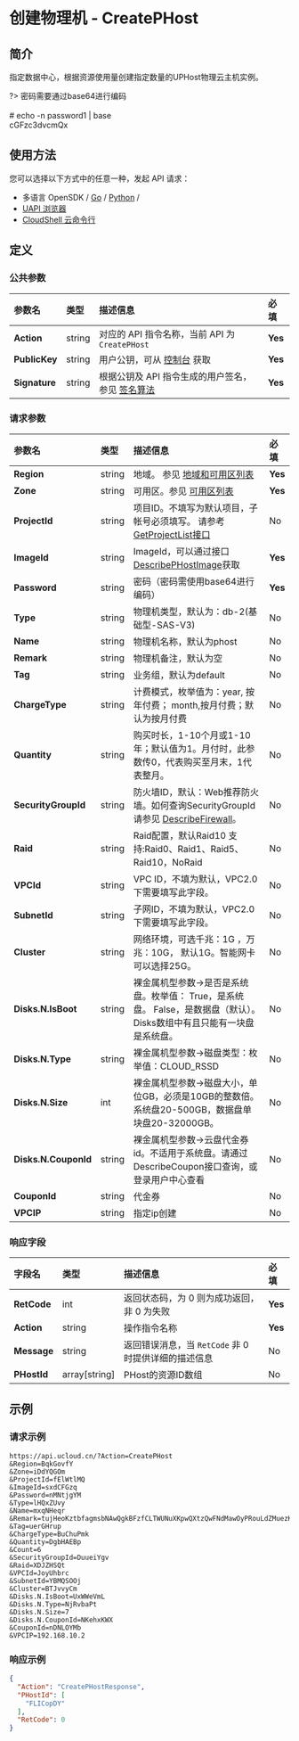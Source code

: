 # 创建物理机 - CreatePHost

## 简介

指定数据中心，根据资源使用量创建指定数量的UPHost物理云主机实例。

?> 密码需要通过base64进行编码<br /><br /># echo -n password1 \| base<br />cGFzc3dvcmQx




## 使用方法

您可以选择以下方式中的任意一种，发起 API 请求：
- 多语言 OpenSDK / [Go](https://github.com/ucloud/ucloud-sdk-go) / [Python](https://github.com/ucloud/ucloud-sdk-python3) /
- [UAPI 浏览器](https://console.ucloud.cn/uapi/detail?id=CreatePHost)
- [CloudShell 云命令行](https://shell.ucloud.cn/)


## 定义

### 公共参数

| 参数名 | 类型 | 描述信息 | 必填 |
|:---|:---|:---|:---|
| **Action**     | string  | 对应的 API 指令名称，当前 API 为 `CreatePHost`                        | **Yes** |
| **PublicKey**  | string  | 用户公钥，可从 [控制台](https://console.ucloud.cn/uapi/apikey) 获取                                             | **Yes** |
| **Signature**  | string  | 根据公钥及 API 指令生成的用户签名，参见 [签名算法](api/summary/signature.md)  | **Yes** |

### 请求参数

| 参数名 | 类型 | 描述信息 | 必填 |
|:---|:---|:---|:---|
| **Region** | string | 地域。 参见 [地域和可用区列表](api/summary/regionlist) |**Yes**|
| **Zone** | string | 可用区。参见 [可用区列表](api/summary/regionlist) |**Yes**|
| **ProjectId** | string | 项目ID。不填写为默认项目，子帐号必须填写。 请参考[GetProjectList接口](api/summary/get_project_list) |No|
| **ImageId** | string | ImageId，可以通过接口 [DescribePHostImage](api/uphost-api/describe_phost_image.html)获取 |**Yes**|
| **Password** | string | 密码（密码需使用base64进行编码） |**Yes**|
| **Type** | string | 物理机类型，默认为：db-2(基础型-SAS-V3) |No|
| **Name** | string | 物理机名称，默认为phost |No|
| **Remark** | string | 物理机备注，默认为空 |No|
| **Tag** | string | 业务组，默认为default |No|
| **ChargeType** | string | 计费模式，枚举值为：year, 按年付费； month,按月付费；默认为按月付费 |No|
| **Quantity** | string | 购买时长，1-10个月或1-10年；默认值为1。月付时，此参数传0，代表购买至月末，1代表整月。 |No|
| **SecurityGroupId** | string | 防火墙ID，默认：Web推荐防火墙。如何查询SecurityGroupId请参见 [DescribeFirewall](api/unet-api/describe_firewall.html)。 |No|
| **Raid** | string | Raid配置，默认Raid10  支持:Raid0、Raid1、Raid5、Raid10，NoRaid |No|
| **VPCId** | string | VPC ID，不填为默认，VPC2.0下需要填写此字段。 |No|
| **SubnetId** | string | 子网ID，不填为默认，VPC2.0下需要填写此字段。 |No|
| **Cluster** | string | 网络环境，可选千兆：1G ，万兆：10G， 默认1G。智能网卡可以选择25G。 |No|
| **Disks.N.IsBoot** | string | 裸金属机型参数->是否是系统盘。枚举值： True，是系统盘。 False，是数据盘（默认）。Disks数组中有且只能有一块盘是系统盘。 |No|
| **Disks.N.Type** | string | 裸金属机型参数->磁盘类型：枚举值：CLOUD_RSSD |No|
| **Disks.N.Size** | int | 裸金属机型参数->磁盘大小，单位GB，必须是10GB的整数倍。系统盘20-500GB，数据盘单块盘20-32000GB。 |No|
| **Disks.N.CouponId** | string | 裸金属机型参数->云盘代金券id。不适用于系统盘。请通过DescribeCoupon接口查询，或登录用户中心查看 |No|
| **CouponId** | string | 代金券 |No|
| **VPCIP** | string | 指定ip创建 |No|

### 响应字段

| 字段名 | 类型 | 描述信息 | 必填 |
|:---|:---|:---|:---|
| **RetCode** | int | 返回状态码，为 0 则为成功返回，非 0 为失败 |**Yes**|
| **Action** | string | 操作指令名称 |**Yes**|
| **Message** | string | 返回错误消息，当 `RetCode` 非 0 时提供详细的描述信息 |No|
| **PHostId** | array[string] | PHost的资源ID数组 |No|




## 示例

### 请求示例
    
```
https://api.ucloud.cn/?Action=CreatePHost
&Region=BqkGovfY
&Zone=iDdYQGOm
&ProjectId=fElWtlMQ
&ImageId=sxdCFGzq
&Password=nMNtjgYM
&Type=lHQxZUvy
&Name=mxqNHeqr
&Remark=tujHeoKztbfagmsbNAwQgkBFzfCLTWUNuXKpwQXtzQwFNdMawOyPRouLdZMuezKkyHmHvujRLBCwZqNYFtmehSDdowWzpXUuMmWgjnkyerzgncXzMxhoQTEOTkuPSojp
&Tag=uerGHrup
&ChargeType=BuChuPmk
&Quantity=DgbHAEBp
&Count=6
&SecurityGroupId=DuueiYgv
&Raid=XDJZHSQt
&VPCId=JoyUhbrc
&SubnetId=YBMQSOOj
&Cluster=BTJvvyCm
&Disks.N.IsBoot=UxWWeVmL
&Disks.N.Type=NjRvbaPt
&Disks.N.Size=7
&Disks.N.CouponId=NKehxKWX
&CouponId=nDNLOYMb
&VPCIP=192.168.10.2
```

### 响应示例
    
```json
{
  "Action": "CreatePHostResponse",
  "PHostId": [
    "FLICopDY"
  ],
  "RetCode": 0
}
```





